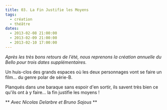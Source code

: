 ```yaml
---
title: 03. La Fin Justifie les Moyens
tags: 
  - création
  - théâtre
dates:
  - 2013-02-08 21:00:00
  - 2013-02-09 21:00:00
  - 2013-02-10 17:00:00
---
```


*Après les très bons retours de l’été, nous reprenons la création annuelle du Bello pour trois dates supplémentaires.*

Un huis-clos des grands espaces où les deux personnages vont se faire un film... du genre polar de série-B.

Planqués dans une baraque sans espoir d'en sortir, ils savent très bien ce qu'ils ont à y faire... la fin justifie les moyens !

** *Avec Nicolas Delarbre et Bruno Sajous* **

